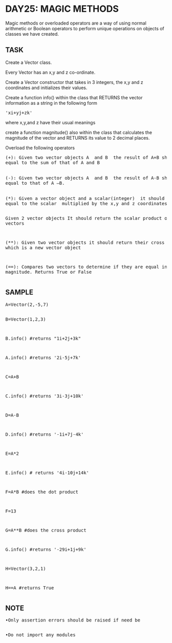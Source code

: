 <h1>DAY25: MAGIC METHODS</h1>

 

<p>Magic methods or overloaded operators are a way of using normal arithmetic or Boolean operators to perform unique operations on objects of classes we have created.</p>

 

<h2>TASK</h2>

<p>Create a Vector class.<br>

Every Vector has an x,y and z co-ordinate.<br>

Create a Vector constructor that takes in 3 integers, the x,y and z coordinates and initializes their values.
</p>
 
<p>
Create a function info() within the class that RETURNS the vector information as a string in the following form

<pre>'xi+yj+zk'</pre>

where x,y,and z have their usual meanings
</p>
 

<p>create a function magnitude() also within the class that calculates the magnitude of the vector and RETURNS its value to 2 decimal places.</p>

 

 

<p>Overload the following operators</p>
<pre>
(+): Given two vector objects A  and B  the result of A+B should be a new vector object with x,y and z value <br>equal to the sum of that of A and B
<br>
(-): Given two vector objects A  and B  the result of A-B should be a new vector object with x,y and z value <br>equal to that of A –B.
<br>
(*): Given a vector object and a scalar(integer)  it should return a vector object with x,y and z
equal to the scalar  multiplied by the x,y and z coordinates of the original vector

Given 2 vector objects It should return the scalar product of the vectors

(**): Given two vector objects it should return their cross product which is a new vector object

(==): Compares two vectors to determine if they are equal in magnitude. Returns True or False
</pre>
 

<h2>SAMPLE</h2>
<pre>
A=Vector(2,-5,7)

B=Vector(1,2,3)

B.info() #returns "1i+2j+3k"

A.info() #returns '2i-5j+7k'

C=A+B

C.info() #returns '3i-3j+10k'

D=A-B

D.info() #returns '-1i+7j-4k'

E=A*2

E.info() # returns '4i-10j+14k' 

F=A*B #does the dot product 

F=13

G=A**B #does the cross product

G.info() #returns '-29i+1j+9k'

H=Vector(3,2,1)

H==A #returns True
</pre>
 

<h2>NOTE</h2>
<pre>
•Only assertion errors should be raised if need be

•Do not import any modules
</pre>
